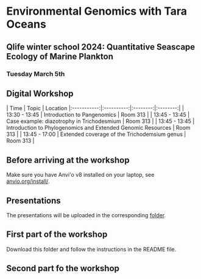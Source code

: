 # Environmental Genomics with Tara Oceans 
## Qlife winter school 2024: Quantitative Seascape Ecology of Marine Plankton 
### Tuesday March 5th

## Digital Workshop 

| Time |  Topic  | Location
|:-----------:|:----------:|:--------:|:--------:|
| 13:30 - 13:45 | Introduction to Pangenomics | Room 313 |
| 13:45 - 13:45 | Case example: diazotrophy in Trichodesmium | Room 313 |
| 13:45 - 13:45 | Introduction to Phylogenomics and Extended Genomic Resources | Room 313 |
| 13:45 - 17:00 | Extended coverage of the Trichodemsium genus | Room 313 |

## Before arriving at the workshop

Make sure you have Anvi'o v8 installed on your laptop, see [anvio.org/install/](anvio.org/install/). 

## Presentations 

The presentations will be uploaded in the corresponding [folder](https://github.com/LucasPaoli/Qlife-2024-Environmental-Genomics/tree/main/talks).

## First part of the workshop

Download this folder and follow the instructions in the README file.

## Second part fo the workshop

